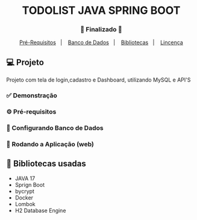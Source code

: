 <h1 align="center">
    TODOLIST JAVA SPRING BOOT
</h1>
<h3 align="center"> 
  🚧  Finalizado  🚧
</h3>

<p align="center">
  <a href="#-pré-requisitos">Pré-Requisitos</a>&nbsp;&nbsp;&nbsp;|&nbsp;&nbsp;&nbsp;
  <a href="#-configurando-banco-de-dados">Banco de Dados</a>&nbsp;&nbsp;&nbsp;|&nbsp;&nbsp;&nbsp;
  <a href="#-bibliotecas-usadas">Bibliotecas</a>&nbsp;&nbsp;&nbsp;|&nbsp;&nbsp;&nbsp;
  <a href="#-licença">Lincença</a>
</p>

## 💻 Projeto

Projeto com tela de login,cadastro e Dashboard, utilizando MySQL e API'S


  
 ### ✅ Demonstração
 <p align="center">
   
</p>


### ⚙ Pré-requisitos



### 🔧 Configurando Banco de Dados




### 📗 Rodando a Aplicação (web)



## 🚀 Bibliotecas usadas

* JAVA 17
* Sprign Boot
* bycrypt
* Docker
* Lombok
* H2 Database Engine
